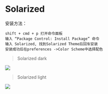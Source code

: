 # Solarized

安装方法：
```
shift + cmd + p 打开命令面板
输入 “Package Control: Install Package” 命令
输入 Solarized, 找到Solarized Theme后回车安装
安装成功后在preferences ->Color Scheme中选择配色
```

> Solarized dark

![](http://7xix3g.com1.z0.glb.clouddn.com/15-5-13/46344600.jpg)

> Solarized light

![](http://7xix3g.com1.z0.glb.clouddn.com/15-5-13/40175389.jpg)
